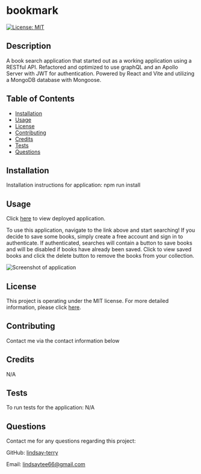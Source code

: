 # bookmark
[![License: MIT](https://img.shields.io/badge/License-MIT-yellow.svg)](https://opensource.org/licenses/MIT)

## Description
A book search application that started out as a working application using a RESTful API.  Refactored and optimized to use graphQL and an Apollo Server with JWT for authentication.  Powered by React and Vite and utilizing a MongoDB database with Mongoose.  
## Table of Contents
* [Installation](#installation)
* [Usage](#usage)
* [License](#license)
* [Contributing](#contributing)
* [Credits](#credits)
* [Tests](#tests)
* [Questions](#questions)

## Installation
Installation instructions for application:
npm run install

## Usage

Click [here](https://bookmark-jz0p.onrender.com/) to view deployed application.

To use this application, navigate to the link above and start searching!  If you decide to save some books, simply create a free account and sign in to authenticate.  If authenticated, searches will contain a button to save books and will be disabled if books have already been saved.  Click to view saved books and click the delete button to remove the books from your collection.

![Screenshot of application](./client/public/images/savedbooks.png)

## License
This project is operating under the MIT license.  For more detailed information, please click [here](https://opensource.org/license/mit).

## Contributing
Contact me via the contact information below

## Credits
N/A

## Tests
To run tests for the application:
N/A

## Questions
Contact me for any questions regarding this project:

GitHub: [lindsay-terry](https://github.com/lindsay-terry)

Email: lindsaytee66@gmail.com
